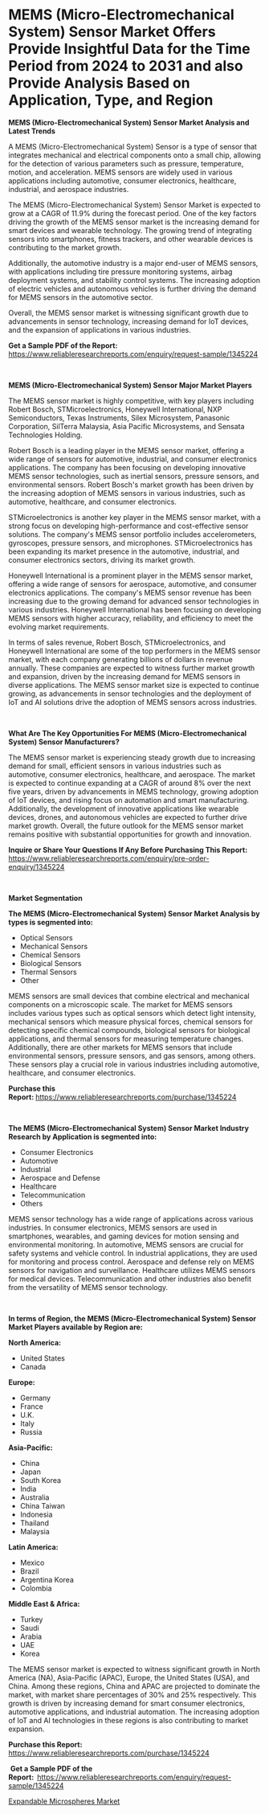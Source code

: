 <p><h1>MEMS (Micro-Electromechanical System) Sensor Market Offers Provide Insightful Data for the Time Period from 2024 to 2031 and also Provide Analysis Based on Application, Type, and Region</h1></p><p><strong>MEMS (Micro-Electromechanical System) Sensor Market Analysis and Latest Trends</strong></p>
<p><p>A MEMS (Micro-Electromechanical System) Sensor is a type of sensor that integrates mechanical and electrical components onto a small chip, allowing for the detection of various parameters such as pressure, temperature, motion, and acceleration. MEMS sensors are widely used in various applications including automotive, consumer electronics, healthcare, industrial, and aerospace industries.</p><p>The MEMS (Micro-Electromechanical System) Sensor Market is expected to grow at a CAGR of 11.9% during the forecast period. One of the key factors driving the growth of the MEMS sensor market is the increasing demand for smart devices and wearable technology. The growing trend of integrating sensors into smartphones, fitness trackers, and other wearable devices is contributing to the market growth.</p><p>Additionally, the automotive industry is a major end-user of MEMS sensors, with applications including tire pressure monitoring systems, airbag deployment systems, and stability control systems. The increasing adoption of electric vehicles and autonomous vehicles is further driving the demand for MEMS sensors in the automotive sector.</p><p>Overall, the MEMS sensor market is witnessing significant growth due to advancements in sensor technology, increasing demand for IoT devices, and the expansion of applications in various industries.</p></p>
<p><strong>Get a Sample PDF of the Report:&nbsp;</strong> <a href="https://www.reliableresearchreports.com/enquiry/request-sample/1345224">https://www.reliableresearchreports.com/enquiry/request-sample/1345224</a></p>
<p>&nbsp;</p>
<p><strong>MEMS (Micro-Electromechanical System) Sensor Major Market Players</strong></p>
<p><p>The MEMS sensor market is highly competitive, with key players including Robert Bosch, STMicroelectronics, Honeywell International, NXP Semiconductors, Texas Instruments, Silex Microsystem, Panasonic Corporation, SilTerra Malaysia, Asia Pacific Microsystems, and Sensata Technologies Holding. </p><p>Robert Bosch is a leading player in the MEMS sensor market, offering a wide range of sensors for automotive, industrial, and consumer electronics applications. The company has been focusing on developing innovative MEMS sensor technologies, such as inertial sensors, pressure sensors, and environmental sensors. Robert Bosch's market growth has been driven by the increasing adoption of MEMS sensors in various industries, such as automotive, healthcare, and consumer electronics.</p><p>STMicroelectronics is another key player in the MEMS sensor market, with a strong focus on developing high-performance and cost-effective sensor solutions. The company's MEMS sensor portfolio includes accelerometers, gyroscopes, pressure sensors, and microphones. STMicroelectronics has been expanding its market presence in the automotive, industrial, and consumer electronics sectors, driving its market growth. </p><p>Honeywell International is a prominent player in the MEMS sensor market, offering a wide range of sensors for aerospace, automotive, and consumer electronics applications. The company's MEMS sensor revenue has been increasing due to the growing demand for advanced sensor technologies in various industries. Honeywell International has been focusing on developing MEMS sensors with higher accuracy, reliability, and efficiency to meet the evolving market requirements.</p><p>In terms of sales revenue, Robert Bosch, STMicroelectronics, and Honeywell International are some of the top performers in the MEMS sensor market, with each company generating billions of dollars in revenue annually. These companies are expected to witness further market growth and expansion, driven by the increasing demand for MEMS sensors in diverse applications. The MEMS sensor market size is expected to continue growing, as advancements in sensor technologies and the deployment of IoT and AI solutions drive the adoption of MEMS sensors across industries.</p></p>
<p>&nbsp;</p>
<p><strong>What Are The Key Opportunities For MEMS (Micro-Electromechanical System) Sensor Manufacturers?</strong></p>
<p><p>The MEMS sensor market is experiencing steady growth due to increasing demand for small, efficient sensors in various industries such as automotive, consumer electronics, healthcare, and aerospace. The market is expected to continue expanding at a CAGR of around 8% over the next five years, driven by advancements in MEMS technology, growing adoption of IoT devices, and rising focus on automation and smart manufacturing. Additionally, the development of innovative applications like wearable devices, drones, and autonomous vehicles are expected to further drive market growth. Overall, the future outlook for the MEMS sensor market remains positive with substantial opportunities for growth and innovation.</p></p>
<p><strong>Inquire or Share Your Questions If Any Before Purchasing This Report:</strong> <a href="https://www.reliableresearchreports.com/enquiry/pre-order-enquiry/1345224">https://www.reliableresearchreports.com/enquiry/pre-order-enquiry/1345224</a></p>
<p>&nbsp;</p>
<p><strong>Market Segmentation</strong></p>
<p><strong>The MEMS (Micro-Electromechanical System) Sensor Market Analysis by types is segmented into:</strong></p>
<p><ul><li>Optical Sensors</li><li>Mechanical Sensors</li><li>Chemical Sensors</li><li>Biological Sensors</li><li>Thermal Sensors</li><li>Other</li></ul></p>
<p><p>MEMS sensors are small devices that combine electrical and mechanical components on a microscopic scale. The market for MEMS sensors includes various types such as optical sensors which detect light intensity, mechanical sensors which measure physical forces, chemical sensors for detecting specific chemical compounds, biological sensors for biological applications, and thermal sensors for measuring temperature changes. Additionally, there are other markets for MEMS sensors that include environmental sensors, pressure sensors, and gas sensors, among others. These sensors play a crucial role in various industries including automotive, healthcare, and consumer electronics.</p></p>
<p><strong>Purchase this Report:&nbsp;</strong><a href="https://www.reliableresearchreports.com/purchase/1345224">https://www.reliableresearchreports.com/purchase/1345224</a></p>
<p>&nbsp;</p>
<p><strong>The MEMS (Micro-Electromechanical System) Sensor Market Industry Research by Application is segmented into:</strong></p>
<p><ul><li>Consumer Electronics</li><li>Automotive</li><li>Industrial</li><li>Aerospace and Defense</li><li>Healthcare</li><li>Telecommunication</li><li>Others</li></ul></p>
<p><p>MEMS sensor technology has a wide range of applications across various industries. In consumer electronics, MEMS sensors are used in smartphones, wearables, and gaming devices for motion sensing and environmental monitoring. In automotive, MEMS sensors are crucial for safety systems and vehicle control. In industrial applications, they are used for monitoring and process control. Aerospace and defense rely on MEMS sensors for navigation and surveillance. Healthcare utilizes MEMS sensors for medical devices. Telecommunication and other industries also benefit from the versatility of MEMS sensor technology.</p></p>
<p>&nbsp;</p>
<p><strong>In terms of Region, the MEMS (Micro-Electromechanical System) Sensor Market Players available by Region are:</strong></p>
<p>
    <p> <strong> North America: </strong>
        <ul>
            <li>United States</li>
            <li>Canada</li>
        </ul>
        </p> 
    <p> <strong> Europe: </strong>
        <ul>
            <li>Germany</li>
            <li>France</li>
            <li>U.K.</li>
            <li>Italy</li>
            <li>Russia</li>
        </ul>
        </p> 
    <p> <strong> Asia-Pacific: </strong>
        <ul>
            <li>China</li>
            <li>Japan</li>
            <li>South Korea</li>
            <li>India</li>
            <li>Australia</li>
            <li>China Taiwan</li>
            <li>Indonesia</li>
            <li>Thailand</li>
            <li>Malaysia</li>
        </ul>
        </p> 
    <p> <strong> Latin America: </strong>
        <ul>
            <li>Mexico</li>
            <li>Brazil</li>
            <li>Argentina Korea</li>
            <li>Colombia</li>
        </ul>
        </p> 
    <p> <strong> Middle East & Africa: </strong>
        <ul>
            <li>Turkey</li>
            <li>Saudi</li>
            <li>Arabia</li>
            <li>UAE</li>
            <li>Korea</li>
        </ul>
    </p>
    </p>
<p><p>The MEMS sensor market is expected to witness significant growth in North America (NA), Asia-Pacific (APAC), Europe, the United States (USA), and China. Among these regions, China and APAC are projected to dominate the market, with market share percentages of 30% and 25% respectively. This growth is driven by increasing demand for smart consumer electronics, automotive applications, and industrial automation. The increasing adoption of IoT and AI technologies in these regions is also contributing to market expansion.</p></p>
<p><strong>Purchase this Report: </strong><a href="https://www.reliableresearchreports.com/purchase/1345224">https://www.reliableresearchreports.com/purchase/1345224</a></p>
<p>&nbsp;<strong>Get a Sample PDF of the Report:&nbsp;&nbsp;</strong><a href="https://www.reliableresearchreports.com/enquiry/request-sample/1345224">https://www.reliableresearchreports.com/enquiry/request-sample/1345224</a></p>
<p><strong></strong></p>
<p><p><a href="https://bubble-tree-ea4.notion.site/Expandable-Microspheres-Market-Size-and-Examines-its-Market-Scope-with-a-Primary-Focus-on-Growth-O-b46c4aa676264c47a8b95b672ee3915e">Expandable Microspheres Market</a></p></p>